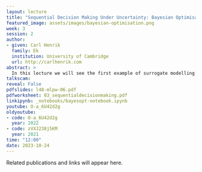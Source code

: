 ```yaml
---
layout: lecture
title: "Sequential Decision Making Under Uncertainty: Bayesian Optimisation"
featured_image: assets/images/bayesian-optimisation.png 
week: 3
session: 2
author:
- given: Carl Henrik
  family: Ek
  institution: University of Cambridge
  url: http://carlhenrik.com
abstract: >
  In this lecture we will see the first example of surrogate modelling. In specific we will extend the machine learning loop to also include the data aquisition. We will the formulate a sequential decision process where we aim to find the extremum of a explicitly unknown function. In specific we will introduce the concept of Bayesian optimisation which is the technique that underpins the exciting field called Auto-ML.
talkscam:
reveal: False
pdfslides: l48-mlpw-06.pdf
pdfworksheet: 03_sequentialdecisionmaking.pdf
linkipynb: _notebooks/bayesopt-notebook.ipynb
youtube: O-a_6U42d2g
oldyoutube:
- code: O-a_6U42d2g
  year: 2022
- code: zVXJ238j5KM
  year: 2021
time: "12:00"
date: 2023-10-24
---
```


Related publications and links will appear here.
